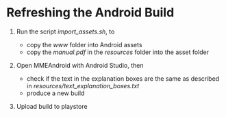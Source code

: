 
# Refreshing the Android Build

1. Run the script *import_assets.sh*, to 
   - copy the *www* folder into Android assets
   - copy the *manual.pdf* in the *resources* folder into the asset folder

2. Open MMEAndroid with Android Studio, then
   - check if the text in the explanation boxes are the same as described in *resources/text_explanation_boxes.txt*
   - produce a new build

3. Upload build to playstore






